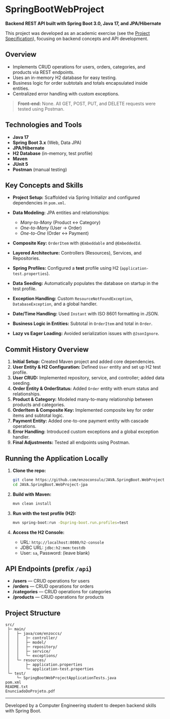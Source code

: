# SpringBootWebProject

**Backend REST API built with Spring Boot 3.0, Java 17, and JPA/Hibernate**

This project was developed as an academic exercise (see the [Project Specification](./ProjectSpecification.pdf)), focusing on backend concepts and API development.

## Overview

* Implements CRUD operations for users, orders, categories, and products via REST endpoints.
* Uses an in-memory H2 database for easy testing.
* Business logic for order subtotals and totals encapsulated inside entities.
* Centralized error handling with custom exceptions.

> **Front-end:** None. All GET, POST, PUT, and DELETE requests were tested using Postman.

## Technologies and Tools

* **Java 17**
* **Spring Boot 3.x** (Web, Data JPA)
* **JPA/Hibernate**
* **H2 Database** (in-memory, test profile)
* **Maven**
* **JUnit 5**
* **Postman** (manual testing)

## Key Concepts and Skills

* **Project Setup:** Scaffolded via Spring Initializr and configured dependencies in `pom.xml`.
* **Data Modeling:** JPA entities and relationships:

  * *Many-to-Many* (Product ↔ Category)
  * *One-to-Many* (User → Order)
  * *One-to-One* (Order ↔ Payment)
* **Composite Key:** `OrderItem` with `@Embeddable` and `@EmbeddedId`.
* **Layered Architecture:** Controllers (Resources), Services, and Repositories.
* **Spring Profiles:** Configured a **test** profile using H2 (`application-test.properties`).
* **Data Seeding:** Automatically populates the database on startup in the test profile.
* **Exception Handling:** Custom `ResourceNotFoundException`, `DatabaseException`, and a global handler.
* **Date/Time Handling:** Used `Instant` with ISO 8601 formatting in JSON.
* **Business Logic in Entities:** Subtotal in `OrderItem` and total in `Order`.
* **Lazy vs Eager Loading:** Avoided serialization issues with `@JsonIgnore`.

## Commit History Overview

1. **Initial Setup:** Created Maven project and added core dependencies.
2. **User Entity & H2 Configuration:** Defined `User` entity and set up H2 test profile.
3. **User CRUD:** Implemented repository, service, and controller; added data seeding.
4. **Order Entity & OrderStatus:** Added `Order` entity with enum status and relationships.
5. **Product & Category:** Modeled many-to-many relationship between products and categories.
6. **OrderItem & Composite Key:** Implemented composite key for order items and subtotal logic.
7. **Payment Entity:** Added one-to-one payment entity with cascade operations.
8. **Error Handling:** Introduced custom exceptions and a global exception handler.
9. **Final Adjustments:** Tested all endpoints using Postman.

## Running the Application Locally

1. **Clone the repo:**

   ```bash
   git clone https://github.com/enzoconsulo/JAVA.SpringBoot.WebProject-jpa.git
   cd JAVA.SpringBoot.WebProject-jpa
   ```
2. **Build with Maven:**

   ```bash
   mvn clean install
   ```
3. **Run with the test profile (H2):**

   ```bash
   mvn spring-boot:run -Dspring-boot.run.profiles=test
   ```
4. **Access the H2 Console:**

   * URL: `http://localhost:8080/h2-console`
   * JDBC URL: `jdbc:h2:mem:testdb`
   * User: `sa`, Password: (leave blank)

## API Endpoints (prefix `/api`)

* **/users** — CRUD operations for users
* **/orders** — CRUD operations for orders
* **/categories** — CRUD operations for categories
* **/products** — CRUD operations for products

## Project Structure

```
src/
 ├─ main/
 │   ├─ java/com/enzoccs/
 │   │   ├─ controller/
 │   │   ├─ model/
 │   │   ├─ repository/
 │   │   ├─ service/
 │   │   └─ exceptions/
 │   └─ resources/
 │       ├─ application.properties
 │       └─ application-test.properties
 └─ test/
     └─ SpringBootWebProjectApplicationTests.java
pom.xml
README.txt
EnunciadoDoProjeto.pdf
```

---

Developed by a Computer Engineering student to deepen backend skills with Spring Boot.
